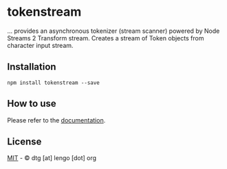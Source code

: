# tokenstream

... provides an asynchronous tokenizer (stream scanner) powered by Node Streams 2 Transform stream. Creates a stream of Token objects from character input stream.

## Installation

```npm
npm install tokenstream --save
```

## How to use
Please refer to the [documentation](https://github.com/lengo-org/tokenstream/wiki).

## License
[MIT](https://opensource.org/licenses/MIT) - © dtg [at] lengo [dot] org
